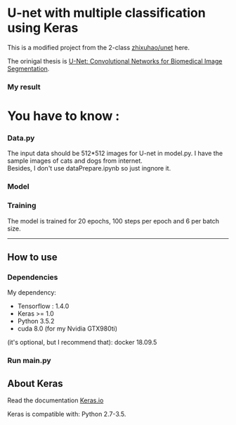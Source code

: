 # U-net with multiple classification using Keras

This is a modified project from the 2-class [zhixuhao/unet](https://github.com/zhixuhao/unet.git) here. 

The orinigal thesis is [U-Net: Convolutional Networks for Biomedical Image Segmentation](http://lmb.informatik.uni-freiburg.de/people/ronneber/u-net/).


### My result

# You have to know : 
### Data.py

The input data should be 512*512 images for U-net in model.py. I have the sample images of cats and dogs from internet.  
Besides, I don't use dataPrepare.ipynb so just ingnore it.


### Model



### Training

The model is trained for 20 epochs, 100 steps per epoch and 6 per batch size.


---

## How to use

### Dependencies

My dependency:

* Tensorflow : 1.4.0
* Keras >= 1.0
* Python 3.5.2
* cuda 8.0 (for my Nvidia GTX980ti)


(it's optional, but I recommend that):
docker 18.09.5


### Run main.py



## About Keras


Read the documentation [Keras.io](http://keras.io/)

Keras is compatible with: Python 2.7-3.5.
